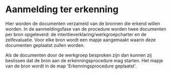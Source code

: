 # Aanmelding ter erkenning

Hier worden de documenten verzameld van de bronnen die erkend willen worden. In de aanmeldingsfase van de procedure worden twee documenten per bron opgeleverd: de intentieverklaring/werkgroepcharter en de zelfevaluatie. Voor elke bron wordt een mapje aangemaakt waarin deze documenten geplaatst zullen worden.

Als de documenten door de werkgroep besproken zijn dan kunnen zij beslissen dat de bron aan de erkenningsprocedure mag starten. Het mapje van de bron wordt in de map 'Erkenningsprocedure geplaatst'.